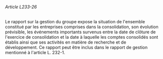 ###### Article L233-26

Le rapport sur la gestion du groupe expose la situation de l'ensemble constitué par les entreprises comprises dans la consolidation, son évolution prévisible, les événements importants survenus entre la date de clôture de l'exercice de consolidation et la date à laquelle les comptes consolidés sont établis ainsi que ses activités en matière de recherche et de développement. Ce rapport peut être inclus dans le rapport de gestion mentionné à l'article L. 232-1.

